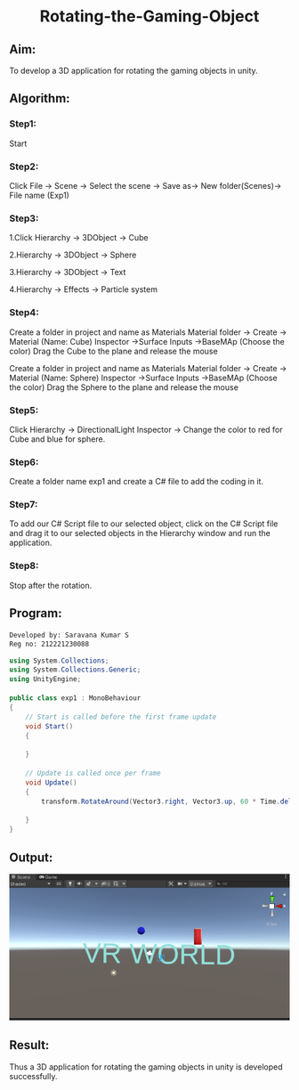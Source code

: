 # <p align="center">Rotating-the-Gaming-Object</p>

## Aim:
To develop a 3D application for rotating the gaming objects in unity.
## Algorithm:
### Step1:
Start
### Step2:
Click File -> Scene -> Select the scene -> Save as-> New folder(Scenes)-> File name (Exp1)
### Step3:
1.Click Hierarchy -> 3DObject -> Cube

2.Hierarchy -> 3DObject -> Sphere

3.Hierarchy -> 3DObject -> Text

4.Hierarchy -> Effects -> Particle system
### Step4:
Create a folder in project and name as Materials
Material folder -> Create -> Material (Name: Cube)
Inspector ->Surface Inputs ->BaseMAp (Choose the color)
Drag the Cube to the plane and release the mouse

Create a folder in project and name as Materials
Material folder -> Create -> Material (Name: Sphere)
Inspector ->Surface Inputs ->BaseMAp (Choose the color)
Drag the Sphere to the plane and release the mouse

### Step5:
Click Hierarchy -> DirectionalLight
Inspector -> Change the color to red for Cube and blue for sphere.

### Step6:
Create a folder name exp1 and create a C# file to add the coding in it.

### Step7:
To add our C# Script file to our selected object, click on the C# Script file and drag it to our selected objects in the Hierarchy window and run the application.

### Step8:
Stop after the rotation.

## Program:
```
Developed by: Saravana Kumar S
Reg no: 212221230088
```
```c#
using System.Collections;
using System.Collections.Generic;
using UnityEngine;

public class exp1 : MonoBehaviour
{
    // Start is called before the first frame update
    void Start()
    {
        
    }

    // Update is called once per frame
    void Update()
    {
        transform.RotateAround(Vector3.right, Vector3.up, 60 * Time.deltaTime);
        
    }
}
```
## Output:
![](./out1.png)

## Result:
Thus a 3D application for rotating the gaming objects in unity is developed successfully.